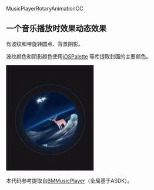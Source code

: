 
MusicPlayerRotaryAnimationOC


## 一个音乐播放时效果动态效果



有波纹和带旋转圆点、背景阴影。

波纹颜色和阴影颜色使用[iOSPalette](https://github.com/tangdiforx/iOSPalette) 等库提取封面的主要颜色。



![eg](./eg.gif)

本代码参考提取自[BMMusicPlayer](https://github.com/birdmichael/BMMusicPlayer)（全局基于ASDK）。

